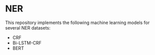 # NER

This repository implements the following machine learning models for several NER datasets:
- CRF
- Bi-LSTM-CRF
- BERT

